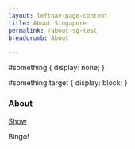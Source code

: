 ```yaml
---
layout: leftnav-page-content
title: About Singapore
permalink: /about-sg-test
breadcrumb: About

---
```


#something {
  display: none;
}

#something:target {
  display: block;
}

### **About**
<a href="#something">Show</a>
<div id="something">Bingo!</div>


